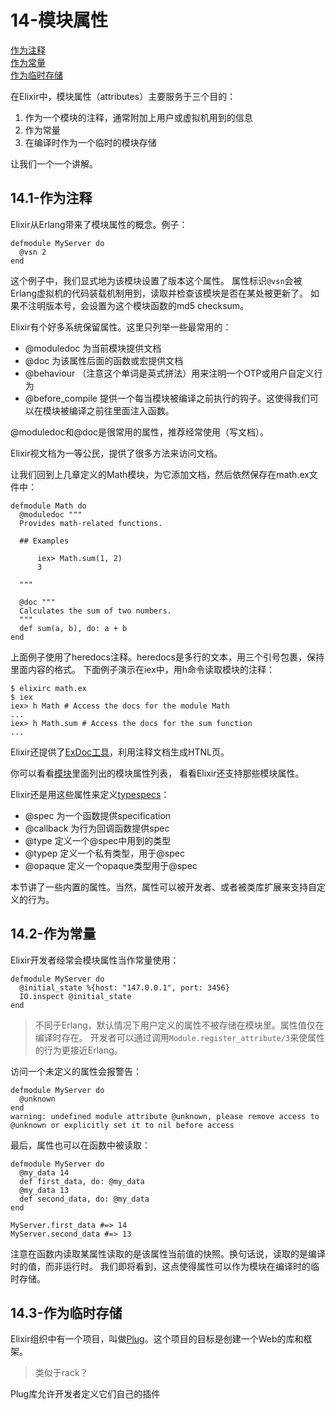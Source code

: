 14-模块属性
===========
[作为注释]() <br/>
[作为常量]() <br/>
[作为临时存储]() <br/>

在Elixir中，模块属性（attributes）主要服务于三个目的：
  1. 作为一个模块的注释，通常附加上用户或虚拟机用到的信息
  2. 作为常量
  3. 在编译时作为一个临时的模块存储

让我们一个一个讲解。

## 14.1-作为注释
Elixir从Erlang带来了模块属性的概念。例子：
```
defmodule MyServer do
  @vsn 2
end
```
这个例子中，我们显式地为该模块设置了版本这个属性。
属性标识```@vsn```会被Erlang虚拟机的代码装载机制用到，读取并检查该模块是否在某处被更新了。
如果不注明版本号，会设置为这个模块函数的md5 checksum。

Elixir有个好多系统保留属性。这里只列举一些最常用的：
  - @moduledoc
    为当前模块提供文档
  - @doc
    为该属性后面的函数或宏提供文档
  - @behaviour
    （注意这个单词是英式拼法）用来注明一个OTP或用户自定义行为
  - @before_compile
    提供一个每当模块被编译之前执行的钩子。这使得我们可以在模块被编译之前往里面注入函数。

@moduledoc和@doc是很常用的属性，推荐经常使用（写文档）。

Elixir视文档为一等公民，提供了很多方法来访问文档。

让我们回到上几章定义的Math模块，为它添加文档，然后依然保存在math.ex文件中：
```
defmodule Math do
  @moduledoc """
  Provides math-related functions.

  ## Examples

      iex> Math.sum(1, 2)
      3

  """

  @doc """
  Calculates the sum of two numbers.
  """
  def sum(a, b), do: a + b
end
```

上面例子使用了heredocs注释。heredocs是多行的文本，用三个引号包裹，保持里面内容的格式。
下面例子演示在iex中，用h命令读取模块的注释：
```
$ elixirc math.ex
$ iex
iex> h Math # Access the docs for the module Math
...
iex> h Math.sum # Access the docs for the sum function
...
```

Elixir还提供了[ExDoc工具](https://github.com/elixir-lang/ex_doc)，利用注释文档生成HTNL页。

你可以看看[模块](http://elixir-lang.org/docs/stable/elixir/Module.html)里面列出的模块属性列表，
看看Elixir还支持那些模块属性。

Elixir还是用这些属性来定义[typespecs](http://elixir-lang.org/docs/stable/elixir/Kernel.Typespec.html)：
  - @spec
    为一个函数提供specification
  - @callback
    为行为回调函数提供spec
  - @type
    定义一个@spec中用到的类型
  - @typep
    定义一个私有类型，用于@spec
  - @opaque
    定义一个opaque类型用于@spec

本节讲了一些内置的属性。当然，属性可以被开发者、或者被类库扩展来支持自定义的行为。

## 14.2-作为常量
Elixir开发者经常会模块属性当作常量使用：
```
defmodule MyServer do
  @initial_state %{host: "147.0.0.1", port: 3456}
  IO.inspect @initial_state
end
```

>不同于Erlang，默认情况下用户定义的属性不被存储在模块里。属性值仅在编译时存在。
开发者可以通过调用```Module.register_attribute/3```来使属性的行为更接近Erlang。

访问一个未定义的属性会报警告：
```
defmodule MyServer do
  @unknown
end
warning: undefined module attribute @unknown, please remove access to @unknown or explicitly set it to nil before access
```

最后，属性也可以在函数中被读取：
```
defmodule MyServer do
  @my_data 14
  def first_data, do: @my_data
  @my_data 13
  def second_data, do: @my_data
end

MyServer.first_data #=> 14
MyServer.second_data #=> 13
```

注意在函数内读取某属性读取的是该属性当前值的快照。换句话说，读取的是编译时的值，而非运行时。
我们即将看到，这点使得属性可以作为模块在编译时的临时存储。

## 14.3-作为临时存储
Elixir组织中有一个项目，叫做[Plug](https://github.com/elixir-lang/plug)。这个项目的目标是创建一个Web的库和框架。

>类似于rack？

Plug库允许开发者定义它们自己的插件



























